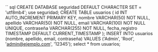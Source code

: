 ´´ sql
CREATE DATABASE seguridad
    DEFAULT CHARACTER SET = 'utf8mb4';
use seguridad;
    CREATE TABLE usuarios (
    id INT AUTO_INCREMENT PRIMARY KEY,
    nombre VARCHAR(50) NOT NULL,
    apellido VARCHAR(50) NOT NULL,
    email VARCHAR(100) NOT NULL UNIQUE,
    contraseña VARCHAR(255) NOT NULL,
    fecha_registro TIMESTAMP DEFAULT CURRENT_TIMESTAMP
);
INSERT INTO usuarios (nombre, apellido, email, contraseña) VALUES ('Admin', 'Root', 'admin@ejemplo.com', '12345');
select * from usuarios;
